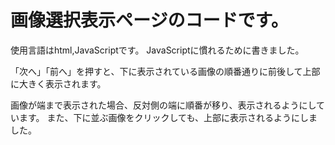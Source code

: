 # 画像選択表示ページのコードです。

使用言語はhtml,JavaScriptです。
JavaScriptに慣れるために書きました。

「次へ」「前へ」を押すと、下に表示されている画像の順番通りに前後して上部に大きく表示されます。

画像が端まで表示された場合、反対側の端に順番が移り、表示されるようにしています。
また、下に並ぶ画像をクリックしても、上部に表示されるようにしました。

